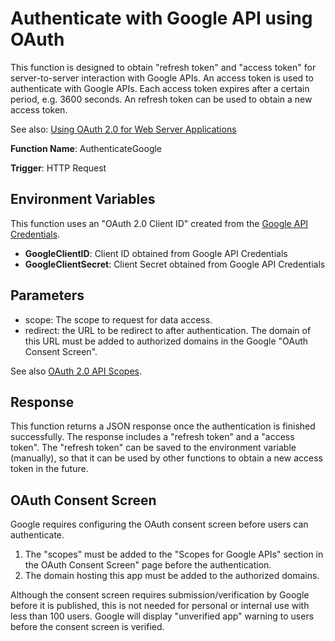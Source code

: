 # Authenticate with Google API using OAuth
This function is designed to obtain "refresh token" and "access token" for server-to-server interaction with Google APIs. An access token is used to authenticate with Google APIs. Each access token expires after a certain period, e.g. 3600 seconds. An refresh token can be used to obtain a new access token.

See also: [Using OAuth 2.0 for Web Server Applications](https://developers.google.com/identity/protocols/oauth2/web-server)

**Function Name**: AuthenticateGoogle

**Trigger**: HTTP Request

## Environment Variables
This function uses an "OAuth 2.0 Client ID" created from the [Google API Credentials](https://console.developers.google.com/apis/credentials).
* **GoogleClientID**: Client ID obtained from Google API Credentials
* **GoogleClientSecret**: Client Secret obtained from Google API Credentials

## Parameters
* scope: The scope to request for data access.
* redirect: the URL to be redirect to after authentication. The domain of this URL must be added to authorized domains in the Google "OAuth Consent Screen".

See also [OAuth 2.0 API Scopes](https://developers.google.com/identity/protocols/oauth2/scopes).

## Response
This function returns a JSON response once the authentication is finished successfully. The response includes a "refresh token" and a "access token". The "refresh token" can be saved to the environment variable (manually), so that it can be used by other functions to obtain a new access token in the future.

## OAuth Consent Screen
Google requires configuring the OAuth consent screen before users can authenticate.
1. The "scopes" must be added to the "Scopes for Google APIs" section in the OAuth Consent Screen" page before the authentication.
2. The domain hosting this app must be added to the authorized domains.

Although the consent screen requires submission/verification by Google before it is published, this is not needed for personal or internal use with less than 100 users. Google will display "unverified app" warning to users before the consent screen is verified.
